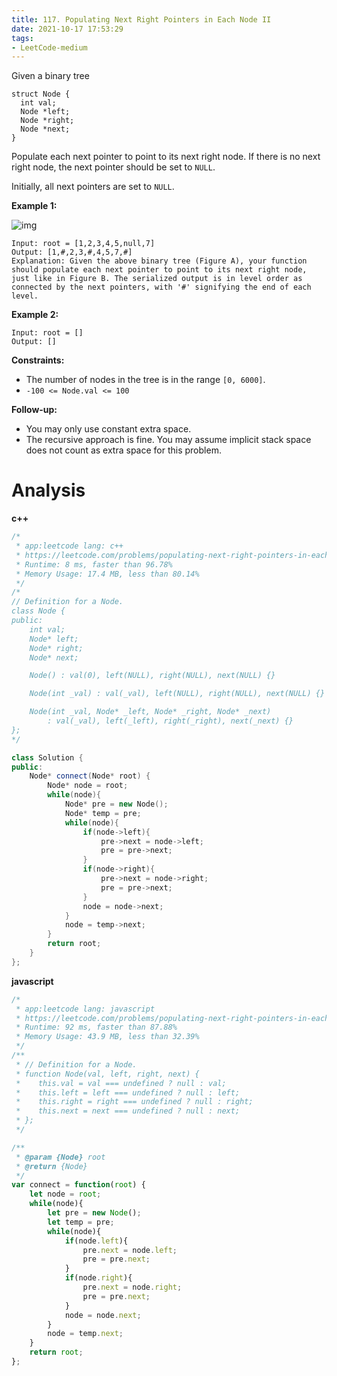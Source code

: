 ```yaml
---
title: 117. Populating Next Right Pointers in Each Node II
date: 2021-10-17 17:53:29
tags:
- LeetCode-medium
---
```


Given a binary tree

```
struct Node {
  int val;
  Node *left;
  Node *right;
  Node *next;
}
```

Populate each next pointer to point to its next right node. If there is no next right node, the next pointer should be set to `NULL`.

Initially, all next pointers are set to `NULL`.

 

**Example 1:**

![img](https://assets.leetcode.com/uploads/2019/02/15/117_sample.png)

```
Input: root = [1,2,3,4,5,null,7]
Output: [1,#,2,3,#,4,5,7,#]
Explanation: Given the above binary tree (Figure A), your function should populate each next pointer to point to its next right node, just like in Figure B. The serialized output is in level order as connected by the next pointers, with '#' signifying the end of each level.
```

<!-- more -->

**Example 2:**

```
Input: root = []
Output: []
```

 

**Constraints:**

- The number of nodes in the tree is in the range `[0, 6000]`.
- `-100 <= Node.val <= 100`

 

**Follow-up:**

- You may only use constant extra space.
- The recursive approach is fine. You may assume implicit stack space does not count as extra space for this problem.

# Analysis

**c++**

```c++
/*
 * app:leetcode lang: c++
 * https://leetcode.com/problems/populating-next-right-pointers-in-each-node-ii/
 * Runtime: 8 ms, faster than 96.78%
 * Memory Usage: 17.4 MB, less than 80.14%
 */
/*
// Definition for a Node.
class Node {
public:
    int val;
    Node* left;
    Node* right;
    Node* next;

    Node() : val(0), left(NULL), right(NULL), next(NULL) {}

    Node(int _val) : val(_val), left(NULL), right(NULL), next(NULL) {}

    Node(int _val, Node* _left, Node* _right, Node* _next)
        : val(_val), left(_left), right(_right), next(_next) {}
};
*/

class Solution {
public:
    Node* connect(Node* root) {
        Node* node = root;
        while(node){
            Node* pre = new Node();
            Node* temp = pre;
            while(node){
                if(node->left){
                    pre->next = node->left;
                    pre = pre->next;
                }
                if(node->right){
                    pre->next = node->right;
                    pre = pre->next;
                }
                node = node->next;
            }
            node = temp->next;
        }
        return root;
    }
};
```



**javascript**

```js
/*
 * app:leetcode lang: javascript
 * https://leetcode.com/problems/populating-next-right-pointers-in-each-node-ii/
 * Runtime: 92 ms, faster than 87.88%
 * Memory Usage: 43.9 MB, less than 32.39%
 */
/**
 * // Definition for a Node.
 * function Node(val, left, right, next) {
 *    this.val = val === undefined ? null : val;
 *    this.left = left === undefined ? null : left;
 *    this.right = right === undefined ? null : right;
 *    this.next = next === undefined ? null : next;
 * };
 */

/**
 * @param {Node} root
 * @return {Node}
 */
var connect = function(root) {
    let node = root;
    while(node){
        let pre = new Node();
        let temp = pre;
        while(node){
            if(node.left){
                pre.next = node.left;
                pre = pre.next;
            }
            if(node.right){
                pre.next = node.right;
                pre = pre.next;
            }
            node = node.next;
        }
        node = temp.next;
    }
    return root;
};
```

